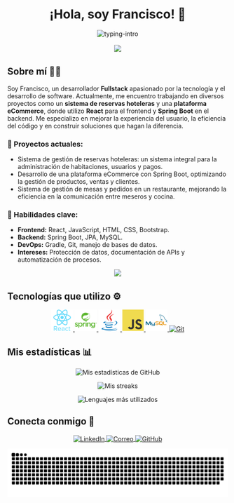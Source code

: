 <div align="center">
 <h1>¡Hola, soy Francisco! 👋</h1>
 <img src="https://readme-typing-svg.herokuapp.com?font=Fira+Code&color=%2338C2FF&size=45&center=true&vCenter=true&width=1000&lines=Desarrollador+Fullstack+|+React+|+Spring+Boot+|+Java+|+eCommerce+|+Hotel+Management" alt="typing-intro">
</div>

<br>

<div align="center">
    <img src="https://media.giphy.com/media/xT9IgzoKnwFNmISR8I/giphy.gif" height="150px" />
</div>

## Sobre mí 👨‍💻

Soy Francisco, un desarrollador **Fullstack** apasionado por la tecnología y el desarrollo de software. Actualmente, me encuentro trabajando en diversos proyectos como un **sistema de reservas hoteleras** y una **plataforma eCommerce**, donde utilizo **React** para el frontend y **Spring Boot** en el backend. Me especializo en mejorar la experiencia del usuario, la eficiencia del código y en construir soluciones que hagan la diferencia.

### 🔭 Proyectos actuales:
- Sistema de gestión de reservas hoteleras: un sistema integral para la administración de habitaciones, usuarios y pagos.
- Desarrollo de una plataforma eCommerce con Spring Boot, optimizando la gestión de productos, ventas y clientes.
- Sistema de gestión de mesas y pedidos en un restaurante, mejorando la eficiencia en la comunicación entre meseros y cocina.

### 🚀 Habilidades clave:
- **Frontend:** React, JavaScript, HTML, CSS, Bootstrap.
- **Backend:** Spring Boot, JPA, MySQL.
- **DevOps:** Gradle, Git, manejo de bases de datos.
- **Intereses:** Protección de datos, documentación de APIs y automatización de procesos.

<p align="center">
  <img src="https://media.giphy.com/media/QHE5gWI0QjqF2/giphy.gif" width="600px"/>
</p>

## Tecnologías que utilizo ⚙️

<p align="center">
    <a href="https://reactjs.org/" target="_blank" rel="noreferrer">
        <img src="https://raw.githubusercontent.com/devicons/devicon/master/icons/react/react-original-wordmark.svg" alt="React" width="50" height="50"/>
    </a>
    <a href="https://spring.io/projects/spring-boot" target="_blank" rel="noreferrer">
        <img src="https://raw.githubusercontent.com/devicons/devicon/master/icons/spring/spring-original-wordmark.svg" alt="Spring Boot" width="50" height="50"/>
    </a>
    <a href="https://www.java.com/" target="_blank" rel="noreferrer">
        <img src="https://raw.githubusercontent.com/devicons/devicon/master/icons/java/java-original.svg" alt="Java" width="50" height="50"/>
    </a>
    <a href="https://developer.mozilla.org/es/docs/Web/JavaScript" target="_blank" rel="noreferrer">
        <img src="https://raw.githubusercontent.com/devicons/devicon/master/icons/javascript/javascript-original.svg" alt="JavaScript" width="50" height="50"/>
    </a>
    <a href="https://www.mysql.com/" target="_blank" rel="noreferrer">
        <img src="https://raw.githubusercontent.com/devicons/devicon/master/icons/mysql/mysql-original-wordmark.svg" alt="MySQL" width="50" height="50"/>
    </a>
    <a href="https://git-scm.com/" target="_blank" rel="noreferrer">
        <img src="https://www.vectorlogo.zone/logos/git-scm/git-scm-icon.svg" alt="Git" width="50" height="50"/>
    </a>
</p>

## Mis estadísticas 📊

<p align="center">
  <img src="https://github-readme-stats.vercel.app/api?username=Francisco&show_icons=true&theme=radical" alt="Mis estadísticas de GitHub" width="500px">
</p>
<p align="center">
  <img src="https://github-readme-streak-stats.herokuapp.com/?user=Francisco&theme=radical" alt="Mis streaks" width="500px">
</p>
<p align="center">
  <img src="https://github-readme-stats.vercel.app/api/top-langs/?username=Francisco&layout=compact&theme=radical" alt="Lenguajes más utilizados" width="500px">
</p>

## Conecta conmigo 🤝

<p align="center">
  <a href="https://linkedin.com/in/francisco" target="_blank">
    <img align="center" alt="LinkedIn" width="50px" src="https://cdn.jsdelivr.net/npm/simple-icons@v3/icons/linkedin.svg" />
  </a>
  <a href="mailto:francisco@gmail.com" target="_blank">
    <img align="center" alt="Correo" width="50px" src="https://cdn.jsdelivr.net/npm/simple-icons@v3/icons/gmail.svg" />
  </a>
  <a href="https://github.com/francisco" target="_blank">
    <img align="center" alt="GitHub" width="50px" src="https://cdn.jsdelivr.net/npm/simple-icons@v3/icons/github.svg" />
  </a>
</p>

<p align="center">
    <img src="https://raw.githubusercontent.com/Platane/snk/output/github-contribution-grid-snake.svg" alt="Snake Animation">
</p>

